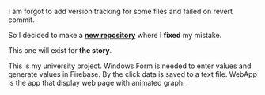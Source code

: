 I am forgot to add version tracking for some files and failed on revert commit.

So I decided to make a [**new repository**](https://github.com/m1c1b/WebAppFixed) where I **fixed** my mistake.

This one will exist for **the story**.

This is my university project. Windows Form is needed to enter values and generate values in Firebase.
By the click data is saved to a text file. WebApp is the app that display web page with animated graph.
